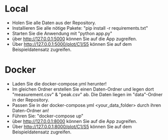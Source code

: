 # Local
- Holen Sie alle Daten aus der Repository.
- Installieren Sie alle nötige Pakete: "pip install -r requirements.txt"
- Starten Sie die Anwendung mit "python app.py"
- über http://127.0.0.1:5000 können Sie auf die App zugreifen.
- Über http://127.0.0.1:5000/plot/C1/S5 können Sie auf dem Beispieldatensatz zugreifen.

# Docker
- Laden Sie die docker-compose.yml herunter!
- Im gleichen Ordner erstellen Sie einen Daten-Ordner und legen dort "measurement.csv" & "peak.csv" ab. Die Daten liegen im "data"-Ordner in der Repository.
- Passen Sie in der docker-compose.yml <your_data_folder> durch ihren Daten-Ordner an!
- Führen Sie: "docker-compose up"
- über http://127.0.0.1:8000 können Sie auf die App zugreifen.
- Über http://127.0.0.1:8000/plot/C1/S5 können Sie auf dem Beispieldatensatz zugreifen.

